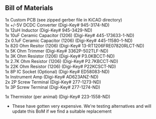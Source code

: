 ## Bill of Materials

1x  Custom PCB (see zipped gerber file in KiCAD directory)  
1x  +/-5V DCDC Converter (Digi-Key# 945-3174-ND)  
1x  12uH Inductor (Digi-Key# 945-3429-ND)  
1x  10uF Ceramic Capacitor (1206) (Digi-Key# 445-173633-1-ND)  
2x  0.1uF Ceramic Capacitor (1206) (Digi-Key# 445-11580-1-ND)  
1x  820 Ohm Resitor (1206) (Digi-Key# 13-RT1206FRE07820RLCT-ND)  
1x  5K Ohm Trimmer (Digi-Key# 3362P-502TLF-ND)  
1x  3K Ohm Resistor (1206) (Digi-Key# P3.0KBCCT-ND)  
1x  2.7K Ohm Resistor (1206) (Digi-Key# P2.7KBCCT-ND)  
1x  22K Ohm Resistor (1206) (Digi-Key# P22KCSCT-ND)  
1x  8P IC Socket (Optional) (Digi-Key# ED58083-ND)  
1x  Instrument Amp (Digi-Key# AD623ANZ-ND)  
2x  2P Screw Terminal (Digi-Key# 277-1273-ND)  
1x  3P Screw Terminal (Digi-Key# 277-1274-ND)  

1x  Thermistor (per animal) (Digi-Key# 223-1558-ND)
- These have gotten very expensive. We're testing alternatives and will update this BoM if we find a suitable replacement
